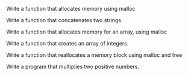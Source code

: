 Write a function that allocates memory using malloc

Write a function that concatenates two strings.

Write a function that allocates memory for an array, using malloc

Write a function that creates an array of integers.

Write a function that reallocates a memory block using malloc and free

Write a program that multiplies two positive numbers.
